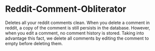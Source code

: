 Reddit-Comment-Obliterator
==========================

Deletes all your reddit comments clean. When you delete a comment in reddit, a copy of the comment is still persists in the database. However, when you edit a comment, no comment history is stored. Taking into advantage this fact, we delete all comments by editing the comment to empty before deleting them.
